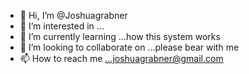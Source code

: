- 👋 Hi, I’m @Joshuagrabner
- 👀 I’m interested in ...
- 🌱 I’m currently learning ...how this system works
- 💞️ I’m looking to collaborate on ...please bear with me
- 📫 How to reach me ...joshuagrabner@gmail.com

<!---
Joshuagrabner/Joshuagrabner is a ✨ special ✨ repository because its `README.md` (this file) appears on your GitHub profile.
You can click the Preview link to take a look at your changes.
--->
